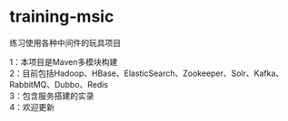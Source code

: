 # training-msic
练习使用各种中间件的玩具项目<br>

1：本项目是Maven多模块构建<br>
2：目前包括Hadoop、HBase、ElasticSearch、Zookeeper、Solr、Kafka、RabbitMQ、Dubbo、Redis<br>
3：包含服务搭建的实录<br>
4：欢迎更新<br>
